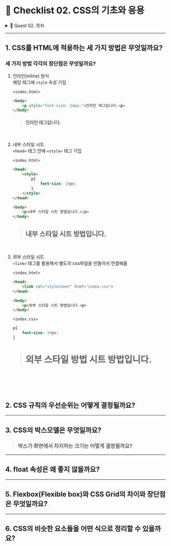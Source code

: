 # 📃 Checklist 02. CSS의 기초와 응용

<details><summary>💌 Quest 02. 목차</summary>

[1. CSS를 HTML에 적용하는 세 가지 방법](#1-css를-html에-적용하는-세-가지-방법은-무엇일까요)  
[2. CSS 규칙의 우선순위](#2-css-규칙의-우선순위는-어떻게-결정될까요)     
[3. CSS의 박스모델](#3-css의-박스모델은-무엇일까요)  
[4. float 속성은 왜 좋지 않을까](#4-float-속성은-왜-좋지-않을까요)  
[5. Flexbox(Flexible box)와 CSS Grid의 차이와 장단점](#5-flexboxflexible-box와-css-grid의-차이와-장단점은-무엇일까요)  
[6. CSS의 비슷한 요소들을 어떤 식으로 정리](#6-css의-비슷한-요소들을-어떤-식으로-정리할-수-있을까요)

</details>

---

## 1. CSS를 HTML에 적용하는 세 가지 방법은 무엇일까요?
### 세 가지 방법 각각의 장단점은 무엇일까요?
1. 인라인(inline) 방식  
    해당 태그에 `style` 속성 기입
    
    `<index.html>`
    ```html
    <body>
        <p style="font-size: 14px;">인라인 태그입니다.<p>
    </body>
    ```
    >#### 인라인 태그입니다.

<br>

2. 내부 스타일 시트  
    `<head>` 태그 안에 `<style>` 태그 기입

    `<index.html>`
    ```html
    <head>
        <style>
            p{
                font-size: 20px;
            }
        </style>
    </head>

    <body>
        <p>내부 스타일 시트 방법입니다.</p>
    </body>
    ```
    >## 내부 스타일 시트 방법입니다.

<br>

3. 외부 스타일 시트  
`<link>` 태그를 활용해서 별도의 css파일을 만들어서 연결해줌

    `<index.html>`
    ```html
    <head>
        <link rel="stylesheet" href="index.css">
    </head>

    <body>
        <p>외부 스타일 시트 방법입니다.<p>
    </body>
    ```

    `<index.css>`
    ```css
    p{
        font-size: 30px;
    }
    ```
    ># 외부 스타일 방법 시트 방법입니다.

<br><br>
---
## 2. CSS 규칙의 우선순위는 어떻게 결정될까요?

---
## 3. CSS의 박스모델은 무엇일까요? 
> ### 박스가 화면에서 차지하는 크기는 어떻게 결정될까요?

---
## 4. float 속성은 왜 좋지 않을까요?

---
## 5. Flexbox(Flexible box)와 CSS Grid의 차이와 장단점은 무엇일까요?

---
## 6. CSS의 비슷한 요소들을 어떤 식으로 정리할 수 있을까요?